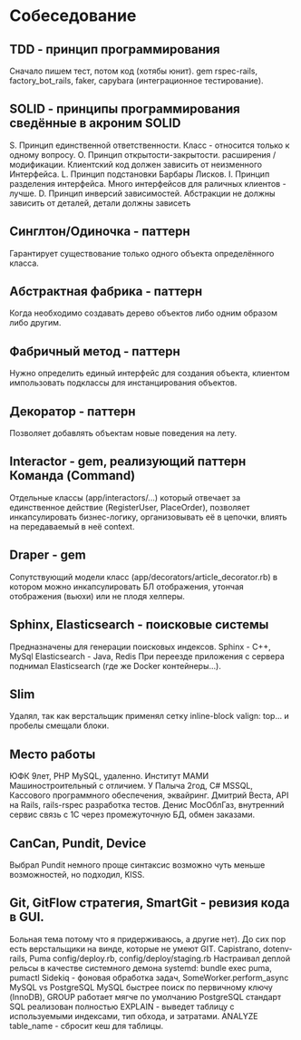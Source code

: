 <!--
  Выжимка из заметок «Принципы программирования»
  ruby/programming_principles/solid/solid.md и «Шаблоны проектирования»
  ruby/design_patterns/design_patterns.md, а так же заметки по когда-либо
  используемым гемам и др.
-->

# Собеседование

## TDD - принцип программирования

Сначало пишем тест, потом код (хотябы юнит). gem rspec-rails, factory_bot_rails, faker, capybara (интеграционное тестирование).

## SOLID - принципы программирования сведённые в акроним SOLID

S. Принцип единственной ответственности. Класс - относится только к одному вопросу. O. Принцип открытости-закрытости. расширения / модификации. Клиентский код должен зависить от неизменного Интерфейса. L. Принцип подстановки Барбары Лисков. I. Принцип разделения интерфейса. Много интерфейсов для раличных клиентов - лучше. D. Принцип инверсий зависимостей. Абстракции не должны зависить от деталей, детали должны зависеть

## Синглтон/Одиночка - паттерн

Гарантирует существование только одного объекта определённого класса.

## Абстрактная фабрика - паттерн

Когда необходимо создавать дерево объектов либо одним образом либо другим.

## Фабричный метод - паттерн

Нужно определить единый интерфейс для создания объекта, клиентом импользовать подклассы для инстанцирования объектов.

## Декоратор - паттерн

Позволяет добавлять объектам новые поведения на лету.

## Interactor - gem, реализующий паттерн Команда (Command)
Отдельные классы (app/interactors/...) который отвечает за единственное действие (RegisterUser, PlaceOrder), позволяет инкапсулировать бизнес-логику, организовывать её в цепочки, влиять на передаваемый в неё context.

## Draper - gem

Сопутствующий модели класс (app/decorators/article_decorator.rb) в котором можно инкапсулировать БЛ отображения, утончая отображения (вьюхи) или не плодя хелперы.

## Sphinx, Elasticsearch - поисковые системы

Предназначены для генерации поисковых индексов. Sphinx - C++, MySql Elasticsearch - Java, Redis При переезде приложения с сервера поднимал Elasticsearch (где же Docker контейнеры...).

## Slim

Удалял, так как верстальщик применял сетку inline-block valign: top... и пробелы смещали блоки.

## Место работы

ЮФК 9лет, PHP MySQL, удаленно. Институт МАМИ Машиностроительный с отличием. У Палыча 2год, С# MSSQL, Кассового программного обеспечения, эквайринг. Дмитрий Веста, API на Rails, rails-rspec разработка тестов. Денис МосОблГаз, внутренний сервис связь с 1С через промежуточную БД, обмен заказами.

## CanCan, Pundit, Device

Выбрал Pundit немного проще синтаксис возможно чуть меньше возможностей, но подходил, KISS.

## Git, GitFlow стратегия, SmartGit - ревизия кода в GUI.

Больная тема потому что я придерживаюсь, а другие нет). До сих пор есть верстальщики на винде, которые не умеют GIT.
Capistrano, dotenv-rails, Puma
config/deploy.rb, config/deploy/staging.rb Настраивал деплой рельсы в качестве системного демона systemd: bundle exec puma, pumactl
Sidekiq - фоновая обработка задач, SomeWorker.perform_async
MySQL vs PostgreSQL
MySQL быстрее поиск по первичному ключу (InnoDB), GROUP работает мягче по умолчанию PostgreSQL стандарт SQL реализован полностью EXPLAIN - выведет таблицу с используемыми индексами, тип обхода, и затратами. ANALYZE table_name - сбросит кеш для таблицы.

